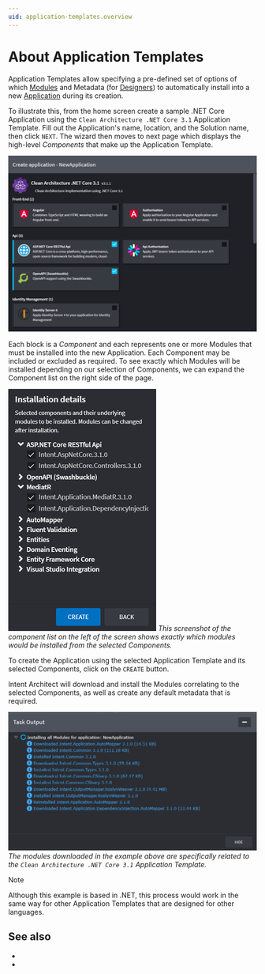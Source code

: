 ```yaml
---
uid: application-templates.overview
---
```

# About Application Templates

Application Templates allow specifying a pre-defined set of options of which [Modules](xref:application-development.applications-and-solutions.about-modules) and Metadata (for [Designers](xref:application-development.modelling.about-designers)) to automatically install into a new [Application](xref:application-development.applications-and-solutions.about-applications) during its creation.

To illustrate this, from the home screen create a sample .NET Core Application using the `Clean Architecture .NET Core 3.1` Application Template. Fill out the Application's name, location, and the Solution name, then click `NEXT`. The wizard then moves to next page which displays the high-level _Components_ that make up the Application Template.

![Application Template Components](images/application-template-components.png)

Each block is a _Component_ and each represents one or more Modules that must be installed into the new Application. Each Component may be included or excluded as required. To see exactly which Modules will be installed depending on our selection of Components, we can expand the Component list on the right side of the page.

![Application Template Modules](images/application-template-modules.png)
_This screenshot of the component list on the left of the screen shows exactly which modules would be installed from the selected Components._

To create the Application using the selected Application Template and its selected Components, click on the `CREATE` button.

Intent Architect will download and install the Modules correlating to the selected Components, as well as create any default metadata that is required.

![Application Template Installation](images/application-template-installation.png)
_The modules downloaded in the example above are specifically related to the `Clean Architecture .NET Core 3.1` Application Template._

> [!NOTE]
> Although this example is based in .NET, this process would work in the same way for other Application Templates that are designed for other languages.

## See also

- [](xref:module-building.application-templates.how-to-create-application-templates)
- [](xref:module-building.application-templates.metadata-installation)

